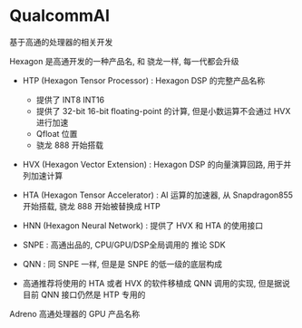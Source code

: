# QualcommAI

基于高通的处理器的相关开发


Hexagon 是高通开发的一种产品名, 和 骁龙一样, 每一代都会升级
* HTP  (Hexagon Tensor Processor)   : Hexagon DSP 的完整产品名称  
  * 提供了 INT8 INT16
  * 提供了 32-bit 16-bit floating-point 的计算, 但是小数运算不会通过 HVX 进行加速
  * Qfloat 位置
  * 骁龙 888 开始搭载
* HVX  (Hexagon Vector Extension)   : Hexagon DSP 的向量演算回路, 用于并列加速计算
* HTA  (Hexagon Tensor Accelerator) : AI 运算的加速器, 从 Snapdragon855 开始搭载, 骁龙 888 开始被替换成 HTP
* HNN  (Hexagon Neural Network)     : 提供了 HVX 和 HTA 的使用接口

* SNPE      : 高通出品的, CPU/GPU/DSP全局调用的 推论 SDK
* QNN       : 同 SNPE 一样, 但是是 SNPE 的低一级的底层构成
* 高通推荐将使用的 HTA 或者 HVX 的软件移植成 QNN 调用的实现, 但是据说目前 QNN 接口仍然是 HTP 专用的


Adreno 高通处理器的 GPU 产品名称